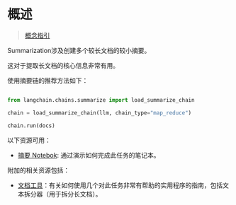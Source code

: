 # 概述



> [概念指引](https://docs.langchain.com/docs/use-cases/summarization)





Summarization涉及创建多个较长文档的较小摘要。

这对于提取长文档的核心信息非常有用。



使用摘要链的推荐方法如下：



```python

from langchain.chains.summarize import load_summarize_chain

chain = load_summarize_chain(llm, chain_type="map_reduce")

chain.run(docs)

```



以下资源可用：

- [摘要 Notebok](../modules/chains/index_examples/summarize.ipynb): 通过演示如何完成此任务的笔记本。



附加的相关资源包括：

- [文档工具](../reference/utils.rst)：有关如何使用几个对此任务非常有帮助的实用程序的指南，包括文本拆分器（用于拆分长文档）。

